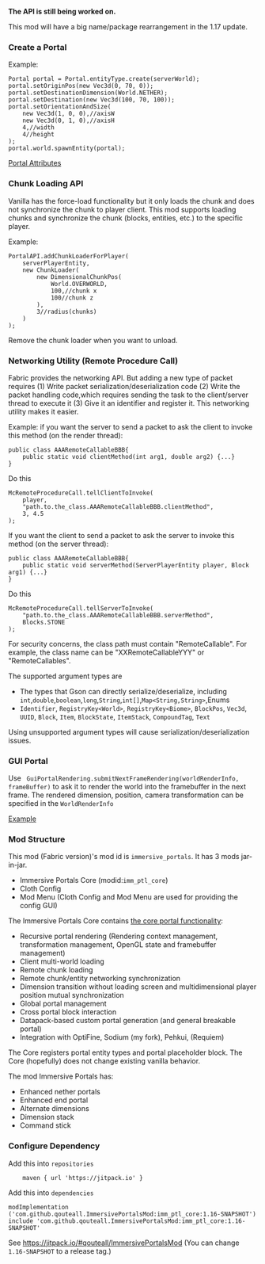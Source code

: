 **The API is still being worked on.**

This mod will have a big name/package rearrangement in the 1.17 update.

### Create a Portal

Example:

```
Portal portal = Portal.entityType.create(serverWorld);
portal.setOriginPos(new Vec3d(0, 70, 0));
portal.setDestinationDimension(World.NETHER);
portal.setDestination(new Vec3d(100, 70, 100));
portal.setOrientationAndSize(
    new Vec3d(1, 0, 0),//axisW
    new Vec3d(0, 1, 0),//axisH
    4,//width
    4//height
);
portal.world.spawnEntity(portal);
```

[Portal Attributes](https://github.com/qouteall/ImmersivePortalsMod/wiki/Portal-Attributes)

### Chunk Loading API

Vanilla has the force-load functionality but it only loads the chunk and does not synchronize the chunk to player client. This mod supports loading chunks and synchronize the chunk (blocks, entities, etc.) to the specific player.

Example:

```
PortalAPI.addChunkLoaderForPlayer(
    serverPlayerEntity,
    new ChunkLoader(
        new DimensionalChunkPos(
            World.OVERWORLD,
            100,//chunk x
            100//chunk z
        ),
        3//radius(chunks)
    )
);
```

Remove the chunk loader when you want to unload.

### Networking Utility (Remote Procedure Call)

Fabric provides the networking API. But adding a new type of packet requires  (1) Write packet serialization/deserialization code (2) Write the packet handling code,which requires sending the task to the client/server thread to execute it (3) Give it an identifier and register it. This networking utility makes it easier.


Example: if you want the server to send a packet to ask the client to invoke this method (on the render thread):

```
public class AAARemoteCallableBBB{
    public static void clientMethod(int arg1, double arg2) {...}
}
```

Do this

```
McRemoteProcedureCall.tellClientToInvoke(
    player,
    "path.to.the_class.AAARemoteCallableBBB.clientMethod",
    3, 4.5
);
```

If you want the client to send a packet to ask the server to invoke this method (on the server thread):

```
public class AAARemoteCallableBBB{
    public static void serverMethod(ServerPlayerEntity player, Block arg1) {...}
}
```

Do this

```
McRemoteProcedureCall.tellServerToInvoke(
    "path.to.the_class.AAARemoteCallableBBB.serverMethod",
    Blocks.STONE
);
```

For security concerns, the class path must contain "RemoteCallable". For example, the class name can be "XXRemoteCallableYYY" or "RemoteCallables".

The supported argument types are

* The types that Gson can directly serialize/deserialize,
     including `int`,`double`,`boolean`,`long`,`String`,`int[]`,`Map<String,String>`,Enums
* `Identifier`, `RegistryKey<World>`, `RegistryKey<Biome>`, `BlockPos`, `Vec3d`, `UUID`, `Block`, `Item`, `BlockState`, `ItemStack`, `CompoundTag`, `Text`

Using unsupported argument types will cause serialization/deserialization issues.

### GUI Portal

Use ` GuiPortalRendering.submitNextFrameRendering(worldRenderInfo, frameBuffer)` to ask it to render the world into the framebuffer in the next frame. The rendered dimension, position, camera transformation can be specified in the `WorldRenderInfo`

[Example](https://github.com/qouteall/ImmersivePortalsMod/blob/1.16/imm_ptl_core/src/main/java/com/qouteall/immersive_portals/api/example/ExampleGuiPortalRendering.java)

### Mod Structure

This mod (Fabric version)'s mod id is `immersive_portals`. It has 3 mods jar-in-jar.

* Immersive Portals Core (modid:`imm_ptl_core`)
* Cloth Config
* Mod Menu
  (Cloth Config and Mod Menu are used for providing the config GUI)

The Immersive Portals Core contains [the core portal functionality](https://github.com/qouteall/ImmersivePortalsMod/wiki/Implementation-Details):

* Recursive portal rendering (Rendering context management, transformation management, OpenGL state and framebuffer management)
* Client multi-world loading
* Remote chunk loading
* Remote chunk/entity networking synchronization
* Dimension transition without loading screen and multidimensional player position mutual synchronization
* Global portal management
* Cross portal block interaction
* Datapack-based custom portal generation (and general breakable portal)
* Integration with OptiFine, Sodium (my fork), Pehkui, (Requiem)

The Core registers portal entity types and portal placeholder block.
The Core (hopefully) does not change existing vanilla behavior.

The mod Immersive Portals has:

* Enhanced nether portals
* Enhanced end portal
* Alternate dimensions
* Dimension stack
* Command stick

### Configure Dependency

Add this into `repositories`

```
	maven { url 'https://jitpack.io' }
```

Add this into `dependencies`

```
modImplementation ('com.github.qouteall.ImmersivePortalsMod:imm_ptl_core:1.16-SNAPSHOT')
include 'com.github.qouteall.ImmersivePortalsMod:imm_ptl_core:1.16-SNAPSHOT'
```

See https://jitpack.io/#qouteall/ImmersivePortalsMod
(You can change `1.16-SNAPSHOT` to a release tag.)